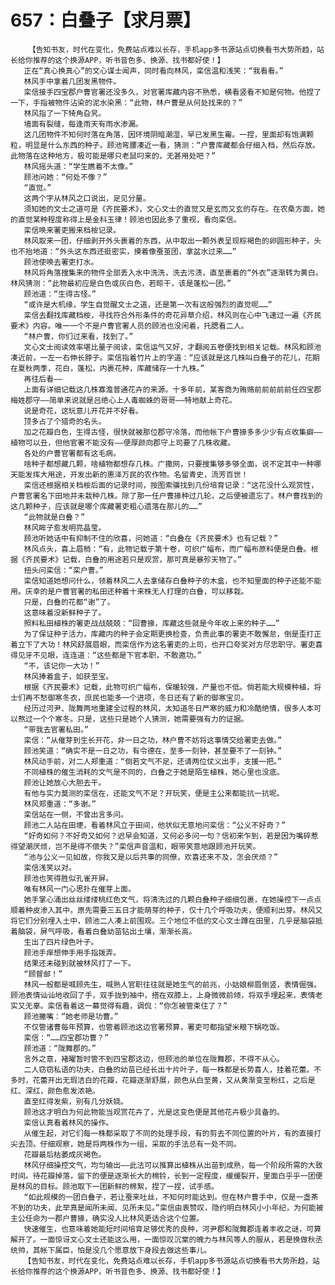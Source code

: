 # 657：白叠子【求月票】
        【告知书友，时代在变化，免费站点难以长存，手机app多书源站点切换看书大势所趋，站长给你推荐的这个换源APP，听书音色多、换源、找书都好使！】
       正在“真心换真心”的文心谋士闻声，同时看向林风，栾信温和浅笑：“我看看。”
       林风手中拿着几团发黑物件。
       栾信接手四宝郡户曹官署还没多久，对官署库藏内容不熟悉，横看竖看不知是何物。他捏了一下，手指被物件沾染的泥水染黑：“此物，林户曹是从何处找来的？”
       林风指了一下犄角旮旯。
       墙面有裂缝，每逢雨天有雨水渗漏。
       这几团物件不知何时落在角落，因环境阴暗潮湿，早已发黑生霉。一捏，里面却有饱满颗粒，明显是什么东西的种子。顾池弯腰凑近一看，猜测：“户曹库藏都会仔细入档，然后存放。此物落在这种地方，极可能是哪只老鼠叼来的，无甚用处吧？”
       林风摇头道：“学生瞧着不太像。”
       顾池问她：“何处不像？”
       “直觉。”
       这两个字从林风之口说出，足见分量。
       须知她的文士之道可是《齐民要术》，文心文士的直觉又是玄而又玄的存在。在农桑方面，她的直觉某种程度称得上是金科玉律！顾池也因此多了重视，看向栾信。
       栾信唤来署吏搬来档桉记录。
       林风取来一团，仔细剥开外头裹着的东西，从中取出一颗外表呈现棕褐色的卵圆形种子，头也不抬地道：“外头这东西还挺密实，摸着像蚕茧团，拿盆水过来……”
       顾池使唤去署吏打水。
       林风将角落搜集来的物件全部丢入水中洗洗，洗去污渍，直至裹着的“外衣”逐渐转为黄白。林风猜测：“此物最初应是白色或灰白色，若晾干，该是蓬松一团。”
       顾池道：“生得古怪。”
       “或许是大机缘，学生自觉醒文士之道，还是第一次有这般强烈的直觉呢……”
       栾信去翻找库藏档桉，寻找符合外形条件的奇花异草介绍，林风则在心中飞速过一遍《齐民要术》内容。唯一一个不是户曹官署人员的顾池也没闲着，托腮看二人。
       “林户曹，你们过来看，找到了。”
       文心文士阅读效率堪比量子阅读，栾信运气又好，才翻阅五卷便找到相关记载。林风和顾池凑近前，一左一右伸长脖子。栾信指着竹片上的字道：“应该就是这几株叫白叠子的花儿，花期在夏秋两季，花白，蓬松，内裹花种，库藏储存一十九株。”
       再往后看——
       上面有详细记载这几株寡澹普通花卉的来源。十多年前，某客商为贿赂前前前前前任四宝郡梅姓郡守——简单来说就是吕绝心上人毒蜘蛛的哥哥——特地献上奇花。
       说是奇花，这玩意儿开花并不好看。
       顶多占了个猎奇的名头。
       加之花瓣白色，生得古怪，很快就被那位郡守冷落，而他帐下户曹掾多多少少有点收集癖——植物可以丑，但他官署不能没有——便厚颜向郡守上司要了几株收藏。
       各处的户曹官署都有这毛病。
       啥种子都想藏几颗，啥植物都想存几株。广撒网，只要搜集够多够全面，说不定其中一种哪天能发挥大用途，开发出新的惠泽万民的农作物。名留青史，流芳百世！
       栾信还根据相关档桉后面的记录时间，按图索骥找到几份培育记录：“这花没什么观赏性，户曹官署名下田地并未栽种几株。除了那一任户曹掾种过几轮，之后便被遗忘了。林户曹找到的这几颗种子，应该就是哪个库藏署吏粗心遗落在那儿的……”
       “此物就是白叠？”
       林风眸子愈发明亮晶莹。
       顾池听她话中有抑制不住的欣喜，问她道：“白叠在《齐民要术》也有记载？”
       林风点头，喜上眉梢：“有，此物记载于第十卷，可织广幅布，而广幅布原料便是白叠。根据《齐民要术》记载，白叠的用途若只是观赏，那可真是暴殄天物了。”
       扭头问栾信：“栾户曹。”
       栾信知道她想问什么，领着林风二人去拿储存白叠种子的木盒，也不知里面的种子还能不能用。庆幸的是户曹官署的私田还种着十来株无人打理的白叠，可以移栽。
       只是，白叠的花都“谢”了。
       这意味着没新鲜种子了。
       照料私田植株的署吏战战兢兢：“回曹掾，库藏这些就是今年收上来的种子……”
       为了保证种子活力，库藏内的种子会定期更换检查，负责此事的署吏不敢懈怠，倒是歪打正着立下了大功！林风舒展眉眼，而栾信作为这名署吏的上司，也开口夸奖对方尽忠职守。署吏喜得见牙不见眼，连连道：“这些都是下官本职，不敢邀功。”
       “不，该记你一大功！”
       林风捧着盒子，如获至宝。
       根据《齐民要术》记载，此物可织广幅布，保暖较强，产量也不低。倘若能大规模种植，将士们再不愁御寒冬衣，庶民也能多一个进项，冬日还有了新的御寒宝贝。
       经历过河尹、陇舞两地重建全过程的林风，太知道冬日严寒的威力和冷酷绝情，很多人本可以熬过一个个寒冬。只是，这些只是她个人猜测，她需要强有力的证据。
       “带我去官署私田。”
       栾信：“从催芽到生长开花，非一日之功，林户曹不妨将这事情交给署吏去做。”
       顾池笑道：“确实不是一日之功，有令德在，至多一刻钟，甚至要不了一刻钟。”
       林风动手前，对二人郑重道：“倘若文气不足，还请两位仗义出手，支援一把。”
       不同植株的催生消耗的文气是不同的，白叠之于她是陌生植株，她心里也没底。
       顾池让她放心大胆去干。
       有他与实力莫测的栾信在，还能文气不足？开玩笑，便是主公来都能抗一抗呢。
       林风郑重道：“多谢。”
       栾信站在一侧，不曾出言多问。
       顾池二人站在田埂，看着林风立于田间，他状似无意地问栾信：“公义不好奇？”
       “好奇如何？不好奇又如何？迟早会知道，又何必多问一句？信初来乍到，若是因为嘴碎惹得望潮厌烦，岂不是得不偿失？”栾信声音温和，眼带笑意地跟顾池开玩笑。
       “池与公义一见如故，你我又是以后共事的同僚，欢喜还来不及，怎会厌烦？”
       栾信浅笑以对。
       顾池也笑得胜似孔雀开屏。
       唯有林风一门心思扑在催芽上面。
       她手掌心涌出丝丝缕缕桃红色文气，将清洗过的几颗白叠种子细细包裹，在她操控下一点点顺着种皮渗入其中。原先需要三五日才能萌芽的种子，仅十几个呼吸功夫，便顺利出芽。林风又将它们分别埋入土中，顾池二人凑上前围观。三个地位不低的文心文士蹲在田里，几乎是脑袋抵着脑袋，屏气呼吸，看着白叠幼苗钻出土壤，渐渐长高。
       生出了四片绿色叶子。
       顾池手痒想伸手用手指拨弄。
       结果还未碰到就被林风打了一下。
       “顾督邮！”
       林风一般都是喊顾先生，喊熟人官职往往就是她生气的前兆，小姑娘柳眉倒竖，表情倔强。顾池表情讪讪地收回了手，双手拢到袖中，搭在双膝上，上身微微前倾，将双手埋起来，表情老实又无辜。栾信看着这一幕觉得有趣，调侃：“你怎被管束住了？”
       顾池撇嘴：“她老师是功曹。”
       不仅管诸曹每年预算，也管着顾池这边官署预算，署吏可都指望米粮下锅吃饭。
       栾信：“……四宝郡功曹？”
       顾池道：“陇舞郡的。”
       言外之意，褚曜暂时管不到四宝郡这边，但顾池的单位在陇舞郡，不得不从心。
       二人窃窃私语的功夫，白叠的幼苗已经长出十片叶子，每一株都是长势喜人，挂着花蕾。不多时，花蕾开出无瑕洁白的花瓣，花瓣逐渐舒展，颜色从白至黄，又从黄渐变至粉红，之后是红、深红，颜色愈发浓艳。
       直至红得发紫，别有几分妖娆。
       顾池这才明白为何此物能当观赏花卉了，光是这变色便是其他花卉极少具备的。
       栾信认真看着林风的操作。
       从催生起，对它们每一株都采取了不同的处理手段，有的剪去不同位置的叶片，有的直接打尖去顶。仔细观察，她是将两株作为一组，采取的手法总有一处不同。
       花瓣最后枯萎成灰褐色。
       林风仔细操控文气，均匀输出——此法可以推算出植株从出苗到成熟，每一个阶段所需的大致时间。待花瓣掉落，留下的便是逐渐长大的棉铃，长到一定程度，缓缓裂开，里面白乎乎一团便是林风的目标。顾池取下一团新鲜的棉絮，捏了一捏，试手感。
       “如此规模的一团白叠子，若让蚕来吐丝，不知何时能达到。但在林户曹手中，仅是一盏茶不到的功夫，此举真是闻所未闻、见所未见。”栾信由衷赞叹，隐约明白林风小小年纪，为何能被主公任命为一郡户曹掾，确实没人比林风更适合这个位置。
       快速催生，也意味着她能短时间培育足够优秀的良种，河尹郡和陇舞郡连着丰收之谜，可算解开了。一面惊讶文心文士还能这么用，一面惊叹沉棠的魄力与林风等人的服从，若是换做秋丞统帅，其帐下属臣，怕是没几个愿意放下身段去做这些事儿。
       【告知书友，时代在变化，免费站点难以长存，手机app多书源站点切换看书大势所趋，站长给你推荐的这个换源APP，听书音色多、换源、找书都好使！】
